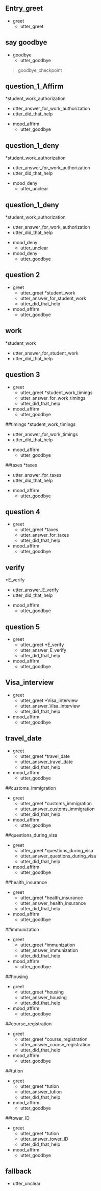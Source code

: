 


## Entry_greet
* greet
  - utter_greet
  
## say goodbye
* goodbye
  - utter_goodbye
> goodbye_checkpoint

## question_1_Affirm
*student_work_authorization
  - utter_answer_for_work_authorization
  - utter_did_that_help
* mood_affirm
  - utter_goodbye
  
## question_1_deny
*student_work_authorization
  - utter_answer_for_work_authorization
  - utter_did_that_help
* mood_deny
  - utter_unclear

## question_1_deny
*student_work_authorization
  - utter_answer_for_work_authorization
  - utter_did_that_help
* mood_deny
  - utter_unclear
* mood_deny
  - utter_goodbye
  
  
## question 2
* greet
  - utter_greet
*student_work
  - utter_answer_for_student_work
  - utter_did_that_help
* mood_affirm
  - utter_goodbye

## work
*student_work
  - utter_answer_for_student_work
  - utter_did_that_help


## question 3
* greet
  - utter_greet
*student_work_timings
  - utter_answer_for_work_timings
  - utter_did_that_help
* mood_affirm
  - utter_goodbye

##timings
*student_work_timings
  - utter_answer_for_work_timings
  - utter_did_that_help
* mood_affirm
  - utter_goodbye
  
##taxes
*taxes
  - utter_answer_for_taxes
  - utter_did_that_help
* mood_affirm
  - utter_goodbye
  
## question 4
* greet
  - utter_greet
*taxes
  - utter_answer_for_taxes
  - utter_did_that_help
* mood_affirm
  - utter_goodbye

## verify
*E_verify
  - utter_answer_E_verify
  - utter_did_that_help
* mood_affirm
  - utter_goodbye
  
## question 5
* greet
  - utter_greet
*E_verify
  - utter_answer_E_verify
  - utter_did_that_help
* mood_affirm
  - utter_goodbye
  
## Visa_interview
* greet
  - utter_greet
*Visa_interview
  - utter_answer_Visa_interview
  - utter_did_that_help
* mood_affirm
  - utter_goodbye
  
## travel_date
* greet
  - utter_greet
*travel_date
  - utter_answer_travel_date
  - utter_did_that_help
* mood_affirm
  - utter_goodbye
  
##customs_immigration
* greet
  - utter_greet
*customs_immigration
  - utter_answer_customs_immigration
  - utter_did_that_help
* mood_affirm
  - utter_goodbye
  
##questions_during_visa
* greet
  - utter_greet
*questions_during_visa
  - utter_answer_questions_during_visa
  - utter_did_that_help
* mood_affirm
  - utter_goodbye


##health_insurance
* greet
  - utter_greet
*health_insurance
  - utter_answer_health_insurance
  - utter_did_that_help
* mood_affirm
  - utter_goodbye
  
##immunization
* greet
  - utter_greet
*immunization
  - utter_answer_immunization
  - utter_did_that_help
* mood_affirm
  - utter_goodbye
  
##housing
* greet
  - utter_greet
*housing
  - utter_answer_housing
  - utter_did_that_help
* mood_affirm
  - utter_goodbye
  
##course_registration
* greet
  - utter_greet
*course_registration
  - utter_answer_course_registration
  - utter_did_that_help
* mood_affirm
  - utter_goodbye
  
    
##tution
* greet
  - utter_greet
*tution
  - utter_answer_tution
  - utter_did_that_help
* mood_affirm
  - utter_goodbye
  
  
##tower_ID
* greet
  - utter_greet
*tution
  - utter_answer_tower_ID
  - utter_did_that_help
* mood_affirm
  - utter_goodbye



  




  

## fallback
- utter_unclear

